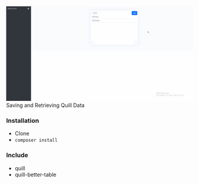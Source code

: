 # 
![alt text?](test.gif)
Saving and Retrieving Quill Data


### Installation ###

* Clone
* `composer install`

### Include ###

* quill
* quill-better-table

